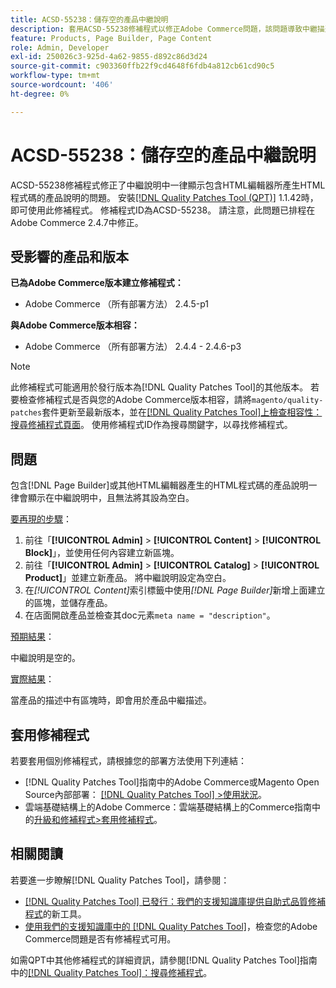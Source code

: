```yaml
---
title: ACSD-55238：儲存空的產品中繼說明
description: 套用ACSD-55238修補程式以修正Adobe Commerce問題，該問題導致中繼描述中一律顯示包含 [!DNL Page Builder] 或其他HTML編輯器產生的HTML代碼的產品描述，且無法將其設定為空白。
feature: Products, Page Builder, Page Content
role: Admin, Developer
exl-id: 250026c3-925d-4a62-9855-d892c86d3d24
source-git-commit: c903360ffb22f9cd4648f6fdb4a812cb61cd90c5
workflow-type: tm+mt
source-wordcount: '406'
ht-degree: 0%

---
```


# ACSD-55238：儲存空的產品中繼說明

ACSD-55238修補程式修正了中繼說明中一律顯示包含HTML編輯器所產生HTML程式碼的產品說明的問題。 安裝[[!DNL Quality Patches Tool (QPT)]](/help/announcements/adobe-commerce-announcements/magento-quality-patches-released-new-tool-to-self-serve-quality-patches.md) 1.1.42時，即可使用此修補程式。 修補程式ID為ACSD-55238。 請注意，此問題已排程在Adobe Commerce 2.4.7中修正。

## 受影響的產品和版本

**已為Adobe Commerce版本建立修補程式：**

* Adobe Commerce （所有部署方法） 2.4.5-p1

**與Adobe Commerce版本相容：**

* Adobe Commerce （所有部署方法） 2.4.4 - 2.4.6-p3

>[!NOTE]
>
>此修補程式可能適用於發行版本為[!DNL Quality Patches Tool]的其他版本。 若要檢查修補程式是否與您的Adobe Commerce版本相容，請將`magento/quality-patches`套件更新至最新版本，並在[[!DNL Quality Patches Tool]上檢查相容性：搜尋修補程式頁面](https://experienceleague.adobe.com/tools/commerce-quality-patches/index.html?lang=zh-Hant)。 使用修補程式ID作為搜尋關鍵字，以尋找修補程式。

## 問題

包含[!DNL Page Builder]或其他HTML編輯器產生的HTML程式碼的產品說明一律會顯示在中繼說明中，且無法將其設為空白。

<u>要再現的步驟</u>：

1. 前往「**[!UICONTROL Admin]** > **[!UICONTROL Content]** > **[!UICONTROL Block]**」，並使用任何內容建立新區塊。
1. 前往「**[!UICONTROL Admin]** > **[!UICONTROL Catalog]** > **[!UICONTROL Product]**」並建立新產品。 將中繼說明設定為空白。
1. 在&#x200B;*[!UICONTROL Content]*&#x200B;索引標籤中使用&#x200B;*[!DNL Page Builder]*&#x200B;新增上面建立的區塊，並儲存產品。
1. 在店面開啟產品並檢查其doc元素`meta name = "description"`。

<u>預期結果</u>：

中繼說明是空的。

<u>實際結果</u>：

當產品的描述中有區塊時，即會用於產品中繼描述。

## 套用修補程式

若要套用個別修補程式，請根據您的部署方法使用下列連結：

* [!DNL Quality Patches Tool]指南中的Adobe Commerce或Magento Open Source內部部署： [[!DNL Quality Patches Tool] >使用狀況](https://experienceleague.adobe.com/docs/commerce-operations/tools/quality-patches-tool/usage.html?lang=zh-Hant)。
* 雲端基礎結構上的Adobe Commerce：雲端基礎結構上的Commerce指南中的[升級和修補程式>套用修補程式](https://experienceleague.adobe.com/docs/commerce-cloud-service/user-guide/develop/upgrade/apply-patches.html?lang=zh-Hant)。

## 相關閱讀

若要進一步瞭解[!DNL Quality Patches Tool]，請參閱：

* [[!DNL Quality Patches Tool] 已發行：我們的支援知識庫提供自助式品質修補程式](/help/announcements/adobe-commerce-announcements/magento-quality-patches-released-new-tool-to-self-serve-quality-patches.md)的新工具。
* [使用我們的支援知識庫中的 [!DNL Quality Patches Tool]](/help/support-tools/patches-available-in-qpt-tool/check-patch-for-magento-issue-with-magento-quality-patches.md)，檢查您的Adobe Commerce問題是否有修補程式可用。

如需QPT中其他修補程式的詳細資訊，請參閱[!DNL Quality Patches Tool]指南中的[[!DNL Quality Patches Tool]：搜尋修補程式](https://experienceleague.adobe.com/tools/commerce-quality-patches/index.html?lang=zh-Hant)。
